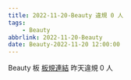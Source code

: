 ```yaml
---
title: 2022-11-20-Beauty 違規 0 人
tags:
    - Beauty
abbrlink: 2022-11-20-Beauty
date: Beauty-2022-11-20 12:00:00
---
```

Beauty 板 [板規連結](https://www.ptt.cc/bbs/Beauty/M.1630069980.A.84B.html)
昨天違規 0 人
